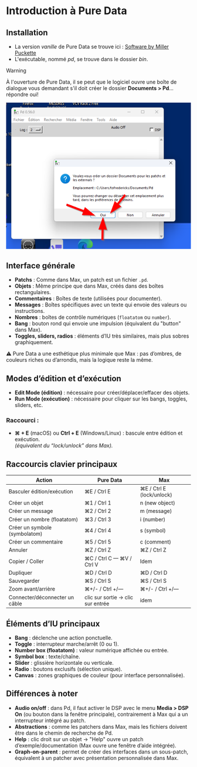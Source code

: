 # Introduction à Pure Data

## Installation

- La version _vanille_ de Pure Data se trouve ici : [Software by Miller Puckette](https://msp.ucsd.edu/software.html)
- L'exécutable, nommé _pd_,  se trouve dans le dossier _bin_.

> [!WARNING]
> À l'ouverture de Pure Data, il se peut que le logiciel ouvre une boîte de dialogue vous demandant s'il doit créer le dossier **Documents > Pd**... répondre oui!

![Répondre OUI à la création du dossier des documents pour Pd](pd_dossiers-defaut.png)

## Interface générale

- **Patchs** : Comme dans Max, un patch est un fichier `.pd`.  
- **Objets** : Même principe que dans Max, créés dans des boîtes rectangulaires.  
- **Commentaires** : Boîtes de texte (utilisées pour documenter).  
- **Messages** : Boîtes spécifiques avec un texte qui envoie des valeurs ou instructions.  
- **Nombres** : boîtes de contrôle numériques (`floatatom` ou `number`).  
- **Bang** : bouton rond qui envoie une impulsion (équivalent du "button" dans Max).  
- **Toggles, sliders, radios** : éléments d’IU très similaires, mais plus sobres graphiquement.  

⚠️ Pure Data a une esthétique plus minimale que Max : pas d’ombres, de couleurs riches ou d’arrondis, mais la logique reste la même.


## Modes d’édition et d’exécution

- **Edit Mode (édition)** : nécessaire pour créer/déplacer/effacer des objets.  
- **Run Mode (exécution)** : nécessaire pour cliquer sur les bangs, toggles, sliders, etc.  

### Raccourci :
- **⌘ + E** (macOS) ou **Ctrl  + E** (Windows/Linux) : bascule entre édition et exécution.  
*(équivalent du “lock/unlock” dans Max).*



## Raccourcis clavier principaux

| Action                             | Pure Data                         | Max         |
|-----------------------------------|-----------------------------------|---------------------------|
| Basculer édition/exécution         | ⌘E / Ctrl E                        | ⌘E / Ctrl E (lock/unlock)  |
| Créer un objet                     | ⌘1 / Ctrl 1                        | n (new object)            |
| Créer un message                   | ⌘2 / Ctrl 2                        | m (message)               |
| Créer un nombre (floatatom)        | ⌘3 / Ctrl 3                        | i (number)                |
| Créer un symbole (symbolatom)      | ⌘4 / Ctrl 4                        | s (symbol)                |
| Créer un commentaire               | ⌘5 / Ctrl 5                        | c (comment)               |
| Annuler                            | ⌘Z / Ctrl Z                        | ⌘Z / Ctrl Z                |
| Copier / Coller                    | ⌘C / Ctrl C — ⌘V / Ctrl V           | Idem                      |
| Dupliquer                          | ⌘D / Ctrl D                        | ⌘D / Ctrl D                |
| Sauvegarder                        | ⌘S / Ctrl S                        | ⌘S / Ctrl S                |
| Zoom avant/arrière                 | ⌘+/- / Ctrl +/—          | ⌘+/- / Ctrl +/— |
| Connecter/déconnecter un câble     | clic sur sortie → clic sur entrée | idem                      |



## Éléments d’IU principaux

- **Bang** : déclenche une action ponctuelle.  
- **Toggle** : interrupteur marche/arrêt (0 ou 1).  
- **Number box (floatatom)** : valeur numérique affichée ou entrée.  
- **Symbol box** : texte/chaîne.  
- **Slider** : glissière horizontale ou verticale.  
- **Radio** : boutons exclusifs (sélection unique).  
- **Canvas** : zones graphiques de couleur (pour interface personnalisée).  



## Différences à noter

- **Audio on/off** : dans Pd, il faut activer le DSP avec le menu **Media > DSP On** (ou bouton dans la fenêtre principale), contrairement à Max qui a un interrupteur intégré au patch.  
- **Abstractions** : comme les patchers dans Max, mais les fichiers doivent être dans le chemin de recherche de Pd.  
- **Help** : clic droit sur un objet → "Help" ouvre un patch d’exemple/documentation (Max ouvre une fenêtre d’aide intégrée).  
- **Graph-on-parent** : permet de créer des interfaces dans un sous-patch, équivalent à un patcher avec présentation personnalisée dans Max.  


